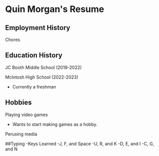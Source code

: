 # Quin Morgan's Resume

## Employment History
Chores

## Education History
JC Booth Middle School (2019-2022)

McIntosh High School (2022-2023)
- Currently a freshman

## Hobbies
Playing video games
- Wants to start making games as a hobby.

Perusing media

##Typing
-Keys Learned
  -J, F, and Space
  -U, R, and K
  -D, E, and I
  -C, G, and N
